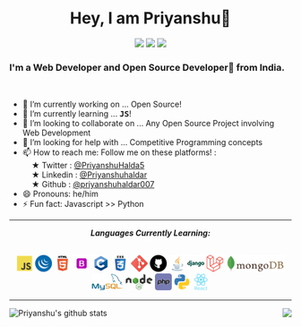 <h1 align="center">Hey, I am Priyanshu👋</h1>
<p align="center">
  <img src="https://visitor-badge.laobi.icu/badge?page_id=priyanshuhaldar007">
  <img src="https://img.shields.io/github/followers/priyanshuhaldar007?label=Follow&style=social)[(https://github.com/priyanshuhaldar007">
  <img src="https://shields.io/github/stars/priyanshuhaldar007?label=Stars&style=social)[(https://github.com/priyanshuhaldar007">
</p>
<h3>I'm a Web Developer and Open Source Developer🚀 from India.</h3>
<br />


- 🔭 I’m currently working on ... Open Source!
- 🌱 I’m currently learning ... <strong><tt>JS</tt></strong>!
- 👯 I’m looking to collaborate on ... Any Open Source Project involving Web Development
- 🤔 I’m looking for help with ... Competitive Programming concepts
- 📫 How to reach me: Follow me on these platforms! :<br> &nbsp;&nbsp;&nbsp; &#9733; Twitter : <a href="https://twitter.com/PriyanshuHalda5">@PriyanshuHalda5</a><br> &nbsp;&nbsp;&nbsp; &#9733; Linkedin : <a href="https://www.linkedin.com/in/priyanshu-haldar-61b2731aa/">@Priyanshuhaldar</a><br> &nbsp;&nbsp;&nbsp; &#9733; Github : <a href="https://github.com/priyanshuhaldar007">@priyanshuhaldar007</a>
- 😄 Pronouns: he/him
- ⚡ Fun fact: Javascript >> Python

<hr>

<p align="center">
<i><b>Languages Currently Learning:</b></i> 
  <br><br>
  <div align="center">
  <code><img height="30" src="icons/js_icon.svg"></code>
  <code><img height="30" src="icons/jquery_icon.svg"></code>
  <code><img height="30" src="icons/html5_icon.svg"></code>
  <code><img height="30" src="icons/bootstrap_icon.svg"></code>
  <code><img height="30" src="icons/c.svg"></code>
  <code><img height="30" src="icons/css3_icon.svg"></code>
  <code><img height="30" src="icons/git_icon.svg"></code>
  <code><img height="30" src="icons/github_icon.svg"></code>
  <code><img height="30" src="icons/java_icon.svg"></code>
  <code><img height="30" src="icons/django.svg"></code>
  <code><img height="30" src="icons/laravel.svg"></code>
  <code><img height="30" src="icons/mongodb_icon.svg"></code>
  <code><img height="30" src="icons/mysql_icon.svg"></code>
  <code><img height="30" src="icons/nodejs_icon.svg"></code>
  <code><img height="30" src="icons/php.svg"></code>
  <code><img height="30" src="icons/python_icon.svg"></code>
  <code><img height="30" src="icons/react_icon.svg"></code>
<!--   <code><img height="20" src="icons/js.svg"></code> -->
  </div>
</p>

<hr>

![Priyanshu's github stats](https://github-readme-stats.vercel.app/api?username=priyanshuhaldar007&show_icons=true&hide_border=true)
<img align="right" src="https://github-readme-stats.vercel.app/api/top-langs/?username=priyanshuhaldar007&layout=compact&title_color=fff&text_color=fff&bg_color=151515" />

